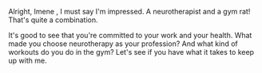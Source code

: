 Alright, Imene , I must say I'm impressed. A neurotherapist and a gym rat! That's quite a combination. 


It's good to see that you're committed to your work and your health. 
What made you choose neurotherapy as your profession? And what kind of workouts do you do in the gym?
Let's see if you have what it takes to keep up with me.